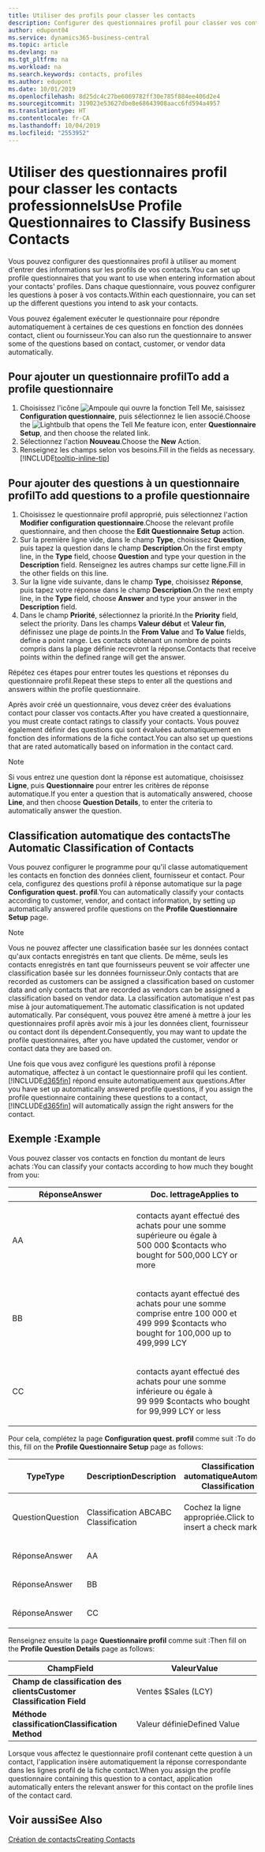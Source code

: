 ```yaml
---
title: Utiliser des profils pour classer les contacts
description: Configurer des questionnaires profil pour classer vos contacts professionnels
author: edupont04
ms.service: dynamics365-business-central
ms.topic: article
ms.devlang: na
ms.tgt_pltfrm: na
ms.workload: na
ms.search.keywords: contacts, profiles
ms.author: edupont
ms.date: 10/01/2019
ms.openlocfilehash: 8d25dc4c27be6069782ff30e785f884ee406d2e4
ms.sourcegitcommit: 319023e53627dbe8e68643908aacc6fd594a4957
ms.translationtype: HT
ms.contentlocale: fr-CA
ms.lasthandoff: 10/04/2019
ms.locfileid: "2553952"
---
```

# <a name="use-profile-questionnaires-to-classify-business-contacts"></a><span data-ttu-id="d1e5b-103">Utiliser des questionnaires profil pour classer les contacts professionnels</span><span class="sxs-lookup"><span data-stu-id="d1e5b-103">Use Profile Questionnaires to Classify Business Contacts</span></span>
<span data-ttu-id="d1e5b-104">Vous pouvez configurer des questionnaires profil à utiliser au moment d'entrer des informations sur les profils de vos contacts.</span><span class="sxs-lookup"><span data-stu-id="d1e5b-104">You can set up profile questionnaires that you want to use when entering information about your contacts' profiles.</span></span> <span data-ttu-id="d1e5b-105">Dans chaque questionnaire, vous pouvez configurer les questions à poser à vos contacts.</span><span class="sxs-lookup"><span data-stu-id="d1e5b-105">Within each questionnaire, you can set up the different questions you intend to ask your contacts.</span></span>  

<span data-ttu-id="d1e5b-106">Vous pouvez également exécuter le questionnaire pour répondre automatiquement à certaines de ces questions en fonction des données contact, client ou fournisseur.</span><span class="sxs-lookup"><span data-stu-id="d1e5b-106">You can also run the questionnaire to answer some of the questions based on contact, customer, or vendor data automatically.</span></span>  

## <a name="to-add-a-profile-questionnaire"></a><span data-ttu-id="d1e5b-107">Pour ajouter un questionnaire profil</span><span class="sxs-lookup"><span data-stu-id="d1e5b-107">To add a profile questionnaire</span></span>
1.  <span data-ttu-id="d1e5b-108">Choisissez l'icône ![Ampoule qui ouvre la fonction Tell Me](media/ui-search/search_small.png "Dites-moi ce que vous voulez faire"), saisissez **Configuration questionnaire**, puis sélectionnez le lien associé.</span><span class="sxs-lookup"><span data-stu-id="d1e5b-108">Choose the ![Lightbulb that opens the Tell Me feature](media/ui-search/search_small.png "Tell me what you want to do") icon, enter **Questionnaire Setup**, and then choose the related link.</span></span>  
2.  <span data-ttu-id="d1e5b-109">Sélectionnez l'action **Nouveau**.</span><span class="sxs-lookup"><span data-stu-id="d1e5b-109">Choose the **New** Action.</span></span>  
3.  <span data-ttu-id="d1e5b-110">Renseignez les champs selon vos besoins.</span><span class="sxs-lookup"><span data-stu-id="d1e5b-110">Fill in the fields as necessary.</span></span> [!INCLUDE[tooltip-inline-tip](includes/tooltip-inline-tip_md.md)]  

## <a name="to-add-questions-to-a-profile-questionnaire"></a><span data-ttu-id="d1e5b-111">Pour ajouter des questions à un questionnaire profil</span><span class="sxs-lookup"><span data-stu-id="d1e5b-111">To add questions to a profile questionnaire</span></span>
1.  <span data-ttu-id="d1e5b-112">Choisissez le questionnaire profil approprié, puis sélectionnez l'action **Modifier configuration questionnaire**.</span><span class="sxs-lookup"><span data-stu-id="d1e5b-112">Choose the relevant profile questionnaire, and then choose the **Edit Questionnaire Setup** action.</span></span>  
2.  <span data-ttu-id="d1e5b-113">Sur la première ligne vide, dans le champ **Type**, choisissez **Question**, puis tapez la question dans le champ **Description**.</span><span class="sxs-lookup"><span data-stu-id="d1e5b-113">On the first empty line, in the **Type** field, choose **Question** and type your question in the **Description** field.</span></span> <span data-ttu-id="d1e5b-114">Renseignez les autres champs sur cette ligne.</span><span class="sxs-lookup"><span data-stu-id="d1e5b-114">Fill in the other fields on this line.</span></span>  
3.  <span data-ttu-id="d1e5b-115">Sur la ligne vide suivante, dans le champ **Type**, choisissez **Réponse**, puis tapez votre réponse dans le champ **Description**.</span><span class="sxs-lookup"><span data-stu-id="d1e5b-115">On the next empty line, in the **Type** field, choose **Answer** and type your answer in the **Description** field.</span></span>  
4.  <span data-ttu-id="d1e5b-116">Dans le champ **Priorité**, sélectionnez la priorité.</span><span class="sxs-lookup"><span data-stu-id="d1e5b-116">In the **Priority** field, select the priority.</span></span> <span data-ttu-id="d1e5b-117">Dans les champs **Valeur début** et **Valeur fin**, définissez une plage de points.</span><span class="sxs-lookup"><span data-stu-id="d1e5b-117">In the **From Value** and **To Value** fields, define a point range.</span></span> <span data-ttu-id="d1e5b-118">Les contacts obtenant un nombre de points compris dans la plage définie recevront la réponse.</span><span class="sxs-lookup"><span data-stu-id="d1e5b-118">Contacts that receive points within the defined range will get the answer.</span></span>  

<span data-ttu-id="d1e5b-119">Répétez ces étapes pour entrer toutes les questions et réponses du questionnaire profil.</span><span class="sxs-lookup"><span data-stu-id="d1e5b-119">Repeat these steps to enter all the questions and answers within the profile questionnaire.</span></span>

<span data-ttu-id="d1e5b-120">Après avoir créé un questionnaire, vous devez créer des évaluations contact pour classer vos contacts.</span><span class="sxs-lookup"><span data-stu-id="d1e5b-120">After you have created a questionnaire, you must create contact ratings to classify your contacts.</span></span> <span data-ttu-id="d1e5b-121">Vous pouvez également définir des questions qui sont évaluées automatiquement en fonction des informations de la fiche contact.</span><span class="sxs-lookup"><span data-stu-id="d1e5b-121">You can also set up questions that are rated automatically based on information in the contact card.</span></span>  

> [!NOTE]
> <span data-ttu-id="d1e5b-122">Si vous entrez une question dont la réponse est automatique, choisissez <STRONG>Ligne</STRONG>, puis <STRONG>Questionnaire</STRONG> pour entrer les critères de réponse automatique.</span><span class="sxs-lookup"><span data-stu-id="d1e5b-122">If you enter a question that is automatically answered, choose <STRONG>Line</STRONG>, and then choose <STRONG>Question Details</STRONG>, to enter the criteria to automatically answer the question.</span></span>

## <a name="the-automatic-classification-of-contacts"></a><span data-ttu-id="d1e5b-123">Classification automatique des contacts</span><span class="sxs-lookup"><span data-stu-id="d1e5b-123">The Automatic Classification of Contacts</span></span>
<span data-ttu-id="d1e5b-124">Vous pouvez configurer le programme pour qu'il classe automatiquement les contacts en fonction des données client, fournisseur et contact. Pour cela, configurez des questions profil à réponse automatique sur la page **Configuration quest. profil**.</span><span class="sxs-lookup"><span data-stu-id="d1e5b-124">You can automatically classify your contacts according to customer, vendor, and contact information, by setting up automatically answered profile questions on the **Profile Questionnaire Setup** page.</span></span>  

> [!NOTE]
> <span data-ttu-id="d1e5b-125">Vous ne pouvez affecter une classification basée sur les données contact qu'aux contacts enregistrés en tant que clients. De même, seuls les contacts enregistrés en tant que fournisseurs peuvent se voir affecter une classification basée sur les données fournisseur.</span><span class="sxs-lookup"><span data-stu-id="d1e5b-125">Only contacts that are recorded as customers can be assigned a classification based on customer data and only contacts that are recorded as vendors can be assigned a classification based on vendor data.</span></span> <span data-ttu-id="d1e5b-126">La classification automatique n'est pas mise à jour automatiquement.</span><span class="sxs-lookup"><span data-stu-id="d1e5b-126">The automatic classification is not updated automatically.</span></span> <span data-ttu-id="d1e5b-127">Par conséquent, vous pouvez être amené à mettre à jour les questionnaires profil après avoir mis à jour les données client, fournisseur ou contact dont ils dépendent.</span><span class="sxs-lookup"><span data-stu-id="d1e5b-127">Consequently, you may want to update the profile questionnaires, after you have updated the customer, vendor or contact data they are based on.</span></span>  

<span data-ttu-id="d1e5b-128">Une fois que vous avez configuré les questions profil à réponse automatique, affectez à un contact le questionnaire profil qui les contient. [!INCLUDE[d365fin](includes/d365fin_md.md)] répond ensuite automatiquement aux questions.</span><span class="sxs-lookup"><span data-stu-id="d1e5b-128">After you have set up automatically answered profile questions, if you assign the profile questionnaire containing these questions to a contact, [!INCLUDE[d365fin](includes/d365fin_md.md)] will automatically assign the right answers for the contact.</span></span>  

## <a name="example"></a><span data-ttu-id="d1e5b-129">Exemple :</span><span class="sxs-lookup"><span data-stu-id="d1e5b-129">Example</span></span>
<span data-ttu-id="d1e5b-130">Vous pouvez classer vos contacts en fonction du montant de leurs achats :</span><span class="sxs-lookup"><span data-stu-id="d1e5b-130">You can classify your contacts according to how much they bought from you:</span></span>

<table>
<colgroup>
<col style="width: 50%" />
<col style="width: 50%" />
</colgroup>
<thead>
<tr class="header">
<th><span data-ttu-id="d1e5b-131"><strong>Réponse</strong></span><span class="sxs-lookup"><span data-stu-id="d1e5b-131"><strong>Answer</strong></span></span></th>
<th><span data-ttu-id="d1e5b-132"><strong>Doc. lettrage</strong></span><span class="sxs-lookup"><span data-stu-id="d1e5b-132"><strong>Applies to</strong></span></span></th>
</tr>
</thead>
<tbody>
<tr class="odd">
<td><p><span data-ttu-id="d1e5b-133">A</span><span class="sxs-lookup"><span data-stu-id="d1e5b-133">A</span></span></p></td>
<td><p><span data-ttu-id="d1e5b-134">contacts ayant effectué des achats pour une somme supérieure ou égale à 500 000 $</span><span class="sxs-lookup"><span data-stu-id="d1e5b-134">contacts who bought for 500,000 LCY or more</span></span></p></td>
</tr>
<tr class="even">
<td><p><span data-ttu-id="d1e5b-135">B</span><span class="sxs-lookup"><span data-stu-id="d1e5b-135">B</span></span></p></td>
<td><p><span data-ttu-id="d1e5b-136">contacts ayant effectué des achats pour une somme comprise entre 100 000 et 499 999 $</span><span class="sxs-lookup"><span data-stu-id="d1e5b-136">contacts who bought for 100,000 up to 499,999 LCY</span></span></p></td>
</tr>
<tr class="odd">
<td><p><span data-ttu-id="d1e5b-137">C</span><span class="sxs-lookup"><span data-stu-id="d1e5b-137">C</span></span></p></td>
<td><p><span data-ttu-id="d1e5b-138">contacts ayant effectué des achats pour une somme inférieure ou égale à 99 999 $</span><span class="sxs-lookup"><span data-stu-id="d1e5b-138">contacts who bought for 99,999 LCY or less</span></span></p></td>
</tr>
</tbody>
</table>

<span data-ttu-id="d1e5b-139">Pour cela, complétez la page **Configuration quest. profil** comme suit :</span><span class="sxs-lookup"><span data-stu-id="d1e5b-139">To do this, fill on the **Profile Questionnaire Setup** page as follows:</span></span>


<table>
<colgroup>
<col style="width: 20%" />
<col style="width: 20%" />
<col style="width: 20%" />
<col style="width: 20%" />
<col style="width: 20%" />
</colgroup>
<thead>
<tr class="header">
<th><span data-ttu-id="d1e5b-140"><strong>Type</strong></span><span class="sxs-lookup"><span data-stu-id="d1e5b-140"><strong>Type</strong></span></span></th>
<th><span data-ttu-id="d1e5b-141"><strong>Description</strong></span><span class="sxs-lookup"><span data-stu-id="d1e5b-141"><strong>Description</strong></span></span></th>
<th><span data-ttu-id="d1e5b-142"><strong>Classification automatique</strong></span><span class="sxs-lookup"><span data-stu-id="d1e5b-142"><strong>Automatic Classification</strong></span></span></th>
<th><span data-ttu-id="d1e5b-143"><strong>Valeur début</strong></span><span class="sxs-lookup"><span data-stu-id="d1e5b-143"><strong>From Value</strong></span></span></th>
<th><span data-ttu-id="d1e5b-144"><strong>Valeur fin</strong></span><span class="sxs-lookup"><span data-stu-id="d1e5b-144"><strong>To Value</strong></span></span></th>
</tr>
</thead>
<tbody>
<tr class="odd">
<td><p><span data-ttu-id="d1e5b-145">Question</span><span class="sxs-lookup"><span data-stu-id="d1e5b-145">Question</span></span></p></td>
<td><p><span data-ttu-id="d1e5b-146">Classification ABC</span><span class="sxs-lookup"><span data-stu-id="d1e5b-146">ABC Classification</span></span></p></td>
<td><p><span data-ttu-id="d1e5b-147">Cochez la ligne appropriée.</span><span class="sxs-lookup"><span data-stu-id="d1e5b-147">Click to insert a check mark</span></span></p></td>
<td><p> </p></td>
<td><p> </p></td>
</tr>
<tr class="even">
<td><p><span data-ttu-id="d1e5b-148">Réponse</span><span class="sxs-lookup"><span data-stu-id="d1e5b-148">Answer</span></span></p></td>
<td><p><span data-ttu-id="d1e5b-149">A</span><span class="sxs-lookup"><span data-stu-id="d1e5b-149">A</span></span></p></td>
<td><p> </p></td>
<td><p><span data-ttu-id="d1e5b-150">500,000</span><span class="sxs-lookup"><span data-stu-id="d1e5b-150">500,000</span></span></p></td>
<td><p> </p></td>
</tr>
<tr class="odd">
<td><p><span data-ttu-id="d1e5b-151">Réponse</span><span class="sxs-lookup"><span data-stu-id="d1e5b-151">Answer</span></span></p></td>
<td><p><span data-ttu-id="d1e5b-152">B</span><span class="sxs-lookup"><span data-stu-id="d1e5b-152">B</span></span></p></td>
<td><p> </p></td>
<td><p><span data-ttu-id="d1e5b-153">100,000</span><span class="sxs-lookup"><span data-stu-id="d1e5b-153">100,000</span></span></p></td>
<td><p><span data-ttu-id="d1e5b-154">499,999</span><span class="sxs-lookup"><span data-stu-id="d1e5b-154">499,999</span></span></p></td>
</tr>
<tr class="even">
<td><p><span data-ttu-id="d1e5b-155">Réponse</span><span class="sxs-lookup"><span data-stu-id="d1e5b-155">Answer</span></span></p></td>
<td><p><span data-ttu-id="d1e5b-156">C</span><span class="sxs-lookup"><span data-stu-id="d1e5b-156">C</span></span></p></td>
<td><p> </p></td>
<td><p> </p></td>
<td><p><span data-ttu-id="d1e5b-157">99,999</span><span class="sxs-lookup"><span data-stu-id="d1e5b-157">99,999</span></span></p></td>
</tr>
</tbody>
</table>

<span data-ttu-id="d1e5b-158">Renseignez ensuite la page **Questionnaire profil** comme suit :</span><span class="sxs-lookup"><span data-stu-id="d1e5b-158">Then fill on the **Profile Question Details** page as follows:</span></span>
<table>
<colgroup>
<col style="width: 50%" />
<col style="width: 50%" />
</colgroup>
<thead>
<tr class="header">
<th><span data-ttu-id="d1e5b-159"><strong>Champ</strong></span><span class="sxs-lookup"><span data-stu-id="d1e5b-159"><strong>Field</strong></span></span></th>
<th><span data-ttu-id="d1e5b-160"><strong>Valeur</strong></span><span class="sxs-lookup"><span data-stu-id="d1e5b-160"><strong>Value</strong></span></span></th>
</tr>
</thead>
<tbody>
<tr>
<td><span data-ttu-id="d1e5b-161"><strong>Champ de classification des clients</strong></span><span class="sxs-lookup"><span data-stu-id="d1e5b-161"><strong>Customer Classification Field</strong></span></span></td>
<td><span data-ttu-id="d1e5b-162"><emphasis>Ventes $</emphasis></span><span class="sxs-lookup"><span data-stu-id="d1e5b-162"><emphasis>Sales (LCY)</emphasis></span></span></td>
</tr>
<tr>
<td><span data-ttu-id="d1e5b-163"><strong>Méthode classification</strong></span><span class="sxs-lookup"><span data-stu-id="d1e5b-163"><strong>Classification Method</strong></span></span></td>
<td><span data-ttu-id="d1e5b-164"><emphasis>Valeur définie</emphasis></span><span class="sxs-lookup"><span data-stu-id="d1e5b-164"><emphasis>Defined Value</emphasis></span></span></td>
</tr>
</tbody>
</table>

<span data-ttu-id="d1e5b-165">Lorsque vous affectez le questionnaire profil contenant cette question à un contact, l'application insère automatiquement la réponse correspondante dans les lignes profil de la fiche contact.</span><span class="sxs-lookup"><span data-stu-id="d1e5b-165">When you assign the profile questionnaire containing this question to a contact, application automatically enters the relevant answer for this contact on the profile lines of the contact card.</span></span>

## <a name="see-also"></a><span data-ttu-id="d1e5b-166">Voir aussi</span><span class="sxs-lookup"><span data-stu-id="d1e5b-166">See Also</span></span>
[<span data-ttu-id="d1e5b-167">Création de contacts</span><span class="sxs-lookup"><span data-stu-id="d1e5b-167">Creating Contacts</span></span>](marketing-create-contact-companies.md)  

